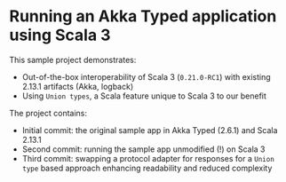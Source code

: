 # Running an Akka Typed application using Scala 3

This sample project demonstrates:

- Out-of-the-box interoperability of Scala 3 (`0.21.0-RC1`) with
  existing 2.13.1 artifacts (Akka, logback)
- Using `Union types`, a Scala feature unique to Scala 3 to our
  benefit

The project contains:

- Initial commit: the original sample app in Akka Typed (2.6.1) and Scala 2.13.1
- Second commit: running the sample app unmodified (!) on Scala 3
- Third commit: swapping a protocol adapter for responses for a `Union type`
  based approach enhancing readability and reduced complexity
